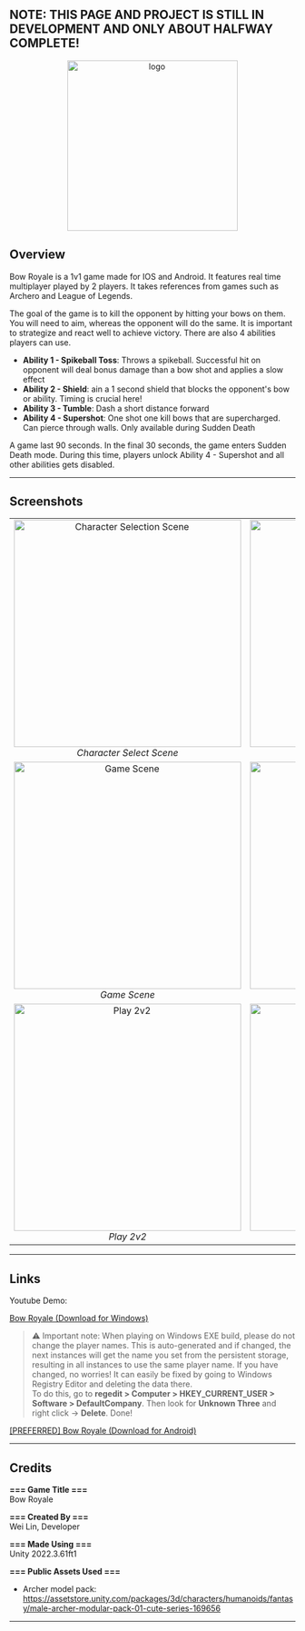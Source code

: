 <h2>NOTE: THIS PAGE AND PROJECT IS STILL IN DEVELOPMENT AND ONLY ABOUT HALFWAY COMPLETE!</h2>

<p align="center">
  <img src="https://quek-wei-lin-website.in/wp-content/uploads/2025/08/Bow-Royale-Icon2-768x768.png" alt="logo" width="300"/>
</p>

## Overview

Bow Royale is a 1v1 game made for IOS and Android. It features real time multiplayer played by 2 players.
It takes references from games such as Archero and League of Legends.

The goal of the game is to kill the opponent by hitting your bows on them. You will need to aim, whereas the opponent will do the same. It is important to strategize and react well to achieve victory. There are also 4 abilities players can use.

- **Ability 1 - Spikeball Toss**: Throws a spikeball. Successful hit on opponent will deal bonus damage than a bow shot and applies a slow effect
- **Ability 2 - Shield**: ain a 1 second shield that blocks the opponent's bow or ability. Timing is crucial here!
- **Ability 3 - Tumble**: Dash a short distance forward
- **Ability 4 - Supershot**: One shot one kill bows that are supercharged. Can pierce through walls. Only available during Sudden Death

A game last 90 seconds. In the final 30 seconds, the game enters Sudden Death mode. During this time, players unlock Ability 4 - Supershot and all other abilities gets disabled.

---

## Screenshots

<table align="center">
  <tr>
    <td align="center" width="50%">
      <img src="https://quek-wei-lin-website.in/wp-content/uploads/2025/08/Character-Selection-Scene.png" alt="Character Selection Scene" width="400"/><br/>
      <em>Character Select Scene</em>
    </td>
    <td align="center" width="50%">
      <img src="https://quek-wei-lin-website.in/wp-content/uploads/2025/08/Friendly-Tutorial.png" alt="Friendly Tutorial" width="400"/><br/>
      <em>Friendly Tutorial</em>
    </td>
  </tr>
  <tr>
    <td align="center" width="50%">
      <img src="https://quek-wei-lin-website.in/wp-content/uploads/2025/08/Game-Scene.png" alt="Game Scene" width="400"/><br/>
      <em>Game Scene</em>
    </td>
    <td align="center" width="50%">
      <img src="https://quek-wei-lin-website.in/wp-content/uploads/2025/08/Game-Over.png" alt="Game Over" width="400"/><br/>
      <em>Game Over</em>
    </td>
  </tr>
  <tr>
    <td align="center" width="50%">
      <img src="https://quek-wei-lin-website.in/wp-content/uploads/2025/08/Play-2v2.png" alt="Play 2v2" width="400"/><br/>
      <em>Play 2v2</em>
    </td>
    <td align="center" width="50%">
      <img src="https://quek-wei-lin-website.in/wp-content/uploads/2025/08/2v2-Game-Scene.png" alt="2v2 Game Scene" width="400"/><br/>
      <em>2v2 Game Scene</em>
    </td>
  </tr>
</table>

---

## Links

Youtube Demo: 

[Bow Royale (Download for Windows)]()

> ⚠️ Important note: When playing on Windows EXE build, please do not change the player names. This is auto-generated and if changed, the next instances will get the name you set from the persistent storage, resulting in all instances to use the same player name. If you have changed, no worries! It can easily be fixed by going to Windows Registry Editor and deleting the data there.  
> To do this, go to **regedit > Computer > HKEY_CURRENT_USER > Software > DefaultCompany**. Then look for **Unknown Three** and right click → **Delete**. Done!

[[PREFERRED] Bow Royale (Download for Android)]()

---

## Credits

**=== Game Title ===**  
Bow Royale

**=== Created By ===**  
Wei Lin, Developer  

**=== Made Using ===**  
Unity 2022.3.61ft1  

**=== Public Assets Used ===**  
- Archer model pack: https://assetstore.unity.com/packages/3d/characters/humanoids/fantasy/male-archer-modular-pack-01-cute-series-169656

---

